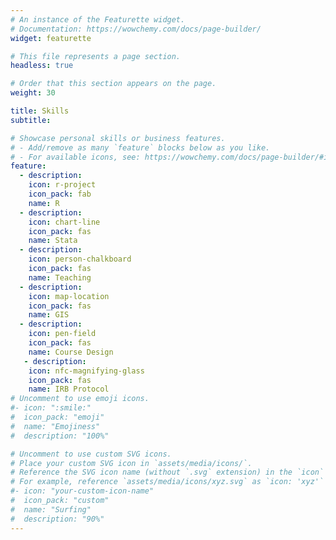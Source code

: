 ```yaml
---
# An instance of the Featurette widget.
# Documentation: https://wowchemy.com/docs/page-builder/
widget: featurette

# This file represents a page section.
headless: true

# Order that this section appears on the page.
weight: 30

title: Skills
subtitle:

# Showcase personal skills or business features.
# - Add/remove as many `feature` blocks below as you like.
# - For available icons, see: https://wowchemy.com/docs/page-builder/#icons
feature:
  - description:
    icon: r-project
    icon_pack: fab
    name: R
  - description:
    icon: chart-line
    icon_pack: fas
    name: Stata
  - description:
    icon: person-chalkboard
    icon_pack: fas
    name: Teaching
  - description:
    icon: map-location
    icon_pack: fas
    name: GIS
  - description:
    icon: pen-field
    icon_pack: fas
    name: Course Design
   - description:
    icon: nfc-magnifying-glass
    icon_pack: fas
    name: IRB Protocol
# Uncomment to use emoji icons.
#- icon: ":smile:"
#  icon_pack: "emoji"
#  name: "Emojiness"
#  description: "100%"

# Uncomment to use custom SVG icons.
# Place your custom SVG icon in `assets/media/icons/`.
# Reference the SVG icon name (without `.svg` extension) in the `icon` field.
# For example, reference `assets/media/icons/xyz.svg` as `icon: 'xyz'`
#- icon: "your-custom-icon-name"
#  icon_pack: "custom"
#  name: "Surfing"
#  description: "90%"
---
```

